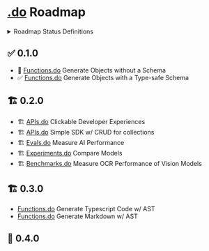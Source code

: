 # [.do](https://dotdo.ai) Roadmap

<details>
<summary>Roadmap Status Definitions</summary>

| Status        | Emoji | Description                       |
| ------------- | :---- | :-------------------------------- |
| Idea          | 💡    | Early concept, exploring ideas    |
| Committed     | 📝    | Committed to build                |
| Planned       | 📅    | Planned and scheduled             |
| In Progress   | 🏗️    | Currently being developed         |
| Private Alpha | 🔒    | Private testing with select users |
| Public Beta   | 🚀    | Public early access               |
| Released      | ✅    | Officially released               |

</details>

## ✅ 0.1.0

- 🚀 [Functions.do](https://functions.do) Generate Objects without a Schema
- ✅ [Functions.do](https://functions.do) Generate Objects with a Type-safe Schema

## 🏗️ 0.2.0

- 🏗️ [APIs.do](https://apis.do) Clickable Developer Experiences
- 🏗️ [APIs.do](https://apis.do) Simple SDK w/ CRUD for collections
- 🏗️ [Evals.do](https://evals.do) Measure AI Performance
- 🏗️ [Experiments.do](https://experiments.do) Compare Models
- 🏗️ [Benchmarks.do](https://benchmarks.do) Measure OCR Performance of Vision Models

## 🏗️ 0.3.0

- [Functions.do](https://functions.do) Generate Typescript Code w/ AST
- [Functions.do](https://functions.do) Generate Markdown w/ AST

## 📅 0.4.0

